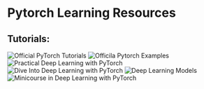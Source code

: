 # Pytorch Learning Resources

## Tutorials:

![Official PyTorch Tutorials](https://github.com/pytorch/tutorials)
![Officila Pytorch Examples](https://github.com/pytorch/examples)
![Practical Deep Learning with PyTorch]()
![ Dive Into Deep Learning with PyTorch]()
![Deep Learning Models]()
![Minicourse in Deep Learning with PyTorch]()
